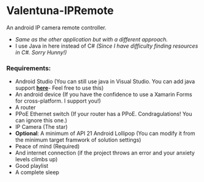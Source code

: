 # Valentuna-IPRemote
An android IP camera remote controller.
* *Same as the other application but with a different approach.*
* I use Java in here instead of C# *(Since I have difficulty finding resources in C#. Sorry Hunny!)*

### Requirements:
* Android Studio (You can still use java in Visual Studio. You can add java support [**here**](https://marketplace.visualstudio.com/items?itemName=SamHarwell.JavaLanguageSupport)- Feel free to use this)
* An android device (If you have the confidence to use a Xamarin Forms for cross-platform. I support you!)
* A router
* PPoE Ethernet switch (If your router has a PPoE. Condragulations! You can ignore this one.)
* IP Camera (The star)
* **Optional**: A minimum of API 21 Android Lollipop (You can modify it from the minimum target framwork of solution settings)
* Peace of mind (Required)
* And internet connection (if the project throws an error and your anxiety levels climbs up)
* Good playlist
* A complete sleep
